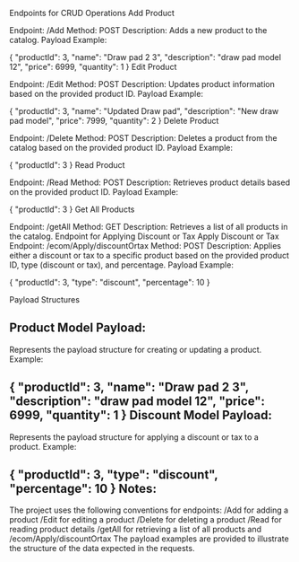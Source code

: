 Endpoints for CRUD Operations
Add Product

Endpoint: /Add
Method: POST
Description: Adds a new product to the catalog.
Payload Example:

{
    "productId": 3,
    "name": "Draw pad 2 3",
    "description": "draw pad model 12",
    "price": 6999,
    "quantity": 1
}
Edit Product

Endpoint: /Edit
Method: POST
Description: Updates product information based on the provided product ID.
Payload Example:

{
    "productId": 3,
    "name": "Updated Draw pad",
    "description": "New draw pad model",
    "price": 7999,
    "quantity": 2
}
Delete Product

Endpoint: /Delete
Method: POST
Description: Deletes a product from the catalog based on the provided product ID.
Payload Example:

{
    "productId": 3
}
Read Product

Endpoint: /Read
Method: POST
Description: Retrieves product details based on the provided product ID.
Payload Example:

{
    "productId": 3
}
Get All Products

Endpoint: /getAll
Method: GET
Description: Retrieves a list of all products in the catalog.
Endpoint for Applying Discount or Tax
Apply Discount or Tax
Endpoint: /ecom/Apply/discountOrtax
Method: POST
Description: Applies either a discount or tax to a specific product based on the provided product ID, type (discount or tax), and percentage.
Payload Example:

{
    "productId": 3,
    "type": "discount",
    "percentage": 10
}

Payload Structures

Product Model Payload:
---------------------

Represents the payload structure for creating or updating a product.
Example:

{
    "productId": 3,
    "name": "Draw pad 2 3",
    "description": "draw pad model 12",
    "price": 6999,
    "quantity": 1
}
Discount Model Payload:
----------------------
Represents the payload structure for applying a discount or tax to a product.
Example:

{
    "productId": 3,
    "type": "discount",
    "percentage": 10
}
Notes:
-----
The project uses the following conventions for endpoints:
/Add for adding a product
/Edit for editing a product
/Delete for deleting a product
/Read for reading product details
/getAll for retrieving a list of all products and /ecom/Apply/discountOrtax
The payload examples are provided to illustrate the structure of the data expected in the requests.
